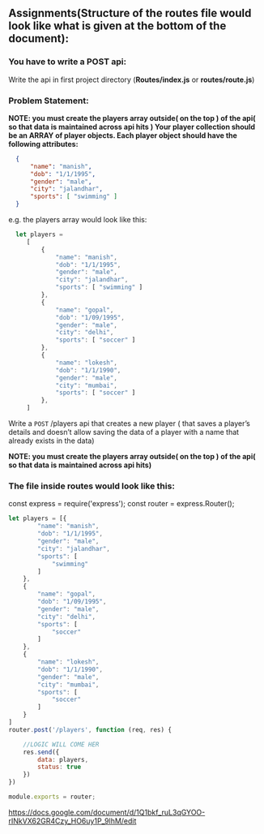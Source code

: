 ## Assignments(Structure of the routes file would look like what is given at the bottom of the document):

### You have to write a POST api:
Write the api in first project directory (**Routes/index.js** or **routes/route.js**)
### Problem Statement:
**NOTE: you must create the players array outside( on the top ) of the api( so that data is maintained across api hits )
Your player collection should be an ARRAY of player objects. Each player object should have the following attributes:**
```json
  {
      "name": "manish",
      "dob": "1/1/1995",
      "gender": "male",
      "city": "jalandhar",
      "sports": [ "swimming" ]
  }
```
e.g. the players array would look like this:
```javascript
  let players =
     [
         {
             "name": "manish",
             "dob": "1/1/1995",
             "gender": "male",
             "city": "jalandhar",
             "sports": [ "swimming" ]
         },
         {
             "name": "gopal",
             "dob": "1/09/1995",
             "gender": "male",
             "city": "delhi",
             "sports": [ "soccer" ]
         },
         {
             "name": "lokesh",
             "dob": "1/1/1990",
             "gender": "male",
             "city": "mumbai",
             "sports": [ "soccer" ]
         },
     ]
```


Write a `POST` /players api that creates a new player ( that saves a player’s details and doesn’t allow saving the data of a player with a name that already exists in the data)

**NOTE: you must create the players array outside( on the top ) of the api( so that data is maintained across api hits)**


### The file inside routes would look like this:

const express = require('express');
const router = express.Router();
```javascript
let players = [{
        "name": "manish",
        "dob": "1/1/1995",
        "gender": "male",
        "city": "jalandhar",
        "sports": [
            "swimming"
        ]
    },
    {
        "name": "gopal",
        "dob": "1/09/1995",
        "gender": "male",
        "city": "delhi",
        "sports": [
            "soccer"
        ]
    },
    {
        "name": "lokesh",
        "dob": "1/1/1990",
        "gender": "male",
        "city": "mumbai",
        "sports": [
            "soccer"
        ]
    }
]
router.post('/players', function (req, res) {

    //LOGIC WILL COME HER
    res.send({
        data: players,
        status: true
    })
})

module.exports = router;
```


https://docs.google.com/document/d/1Q1bkf_ruL3qGYOO-rINkVX62GR4Czy_HO6uy1P_9lhM/edit
